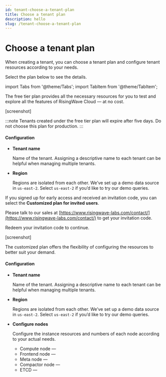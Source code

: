 ```yaml
---
id: tenant-choose-a-tenant-plan
title: Choose a tenant plan
description: hello
slug: /tenant-choose-a-tenant-plan
---
```


# Choose a tenant plan

When creating a tenant, you can choose a tenant plan and configure tenant resources according to your needs.

Select the plan below to see the details.

import Tabs from '@theme/Tabs';
import TabItem from '@theme/TabItem';

<Tabs>

<TabItem value="free" label="Free plan">

The free tier plan provides all the necessary resources for you to test and explore all the features of RisingWave Cloud — at no cost.

[screenshot]

:::note
Tenants created under the free tier plan will expire after five days. Do not choose this plan for production.
:::

#### Configuration

- **Tenant name**

    Name of the tenant. Assigning a descriptive name to each tenant can be helpful when managing multiple tenants.

- **Region**

    Regions are isolated from each other. We’ve set up a demo data source in `us-east-2`. Select `us-east-2` if you’d like to try our demo queries.

</TabItem>

<TabItem value="customized" label="Customized plan">

If you signed up for early access and received an invitation code, you can select the **Customized plan for invited users**.

Please talk to our sales at [https://www.risingwave-labs.com/contact/](https://www.risingwave-labs.com/contact/) to get your invitation code. 

Redeem your invitation code to continue.

[screenshot]

The customized plan offers the flexibility of configuring the resources to better suit your demand.

#### Configuration

- **Tenant name**

    Name of the tenant. Assigning a descriptive name to each tenant can be helpful when managing multiple tenants.

- **Region**

    Regions are isolated from each other. We’ve set up a demo data source in `us-east-2`. Select `us-east-2` if you’d like to try our demo queries.

- **Configure nodes**

    Configure the instance resources and numbers of each node according to your actual needs.
    - Compute node —
    - Frontend node —
    - Meta node —
    - Compactor node —
    - ETCD —

</TabItem>

</Tabs>
